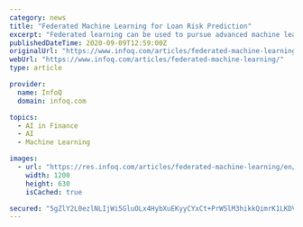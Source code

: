 ```yaml
---
category: news
title: "Federated Machine Learning for Loan Risk Prediction"
excerpt: "Federated learning can be used to pursue advanced machine learning models while ... Learn how to use federated learning in a financial services use cases like loan risk prediction."
publishedDateTime: 2020-09-09T12:59:00Z
originalUrl: "https://www.infoq.com/articles/federated-machine-learning/"
webUrl: "https://www.infoq.com/articles/federated-machine-learning/"
type: article

provider:
  name: InfoQ
  domain: infoq.com

topics:
  - AI in Finance
  - AI
  - Machine Learning

images:
  - url: "https://res.infoq.com/articles/federated-machine-learning/en/headerimage/croppted-Figure-3-1599498664410.jpg"
    width: 1200
    height: 630
    isCached: true

secured: "5gZlY2L0ezlNLIjWi5GluOLx4HybXuEKyyCYxCt+PrW5lM3hikkQimrK1LKDV6vuJ7nQx5fgnI3SZ0syWH4ukCTbqtUj7qEb7S/iREQ6xSSFRfBab3Pe50AXNHh+d97f/QDJO7OF3hlwuMVYbr5jTudtz4cr9p8yOMyQ+bN2gBWIRSjpvetqdaPJCYCQ8sXc2FbUYGyAw5IVgLMVUeOrKByy5WcZJjReFQjamAj3YAMBbgoJTvCO0AkthhcACYBn6+tZhC9CdTzFKZ5bH6bl7V11HaHb+RyK7bMtvXFxgtgp9ug13eBMpE6CNakpyRYa34TbhkiiJFUO5MDin2E2QOfVLFNp/GMjHS30e2y9xxI=;evpEPcejvwC4ZdnU1PkRAQ=="
---
```


